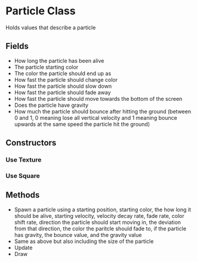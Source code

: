 # Particle Class
Holds values that describe a particle

## Fields
- How long the particle has been alive
- The particle starting color
- The color the particle should end up as
- How fast the particle should change color
- How fast the particle should slow down
- How fast the particle should fade away
- How fast the particle should move towards the bottom of the screen
- Does the particle have gravity
- How much the particle should bounce after hitting the ground (between 0 and 1, 0 meaning lose all vertical velocity and 1 meaning bounce upwards at the same speed the particle hit the ground)

## Constructors
### Use Texture
### Use Square

## Methods
- Spawn a particle using a starting position, starting color, the how long it should be alive, starting velocity, velocity decay rate, fade rate, color shift rate, direction the particle should start moving in, the deviation from that direction, the color the paritcle should fade to, if the particle has gravity, the bounce value, and the gravity value
- Same as above but also including the size of the particle
- Update
- Draw
